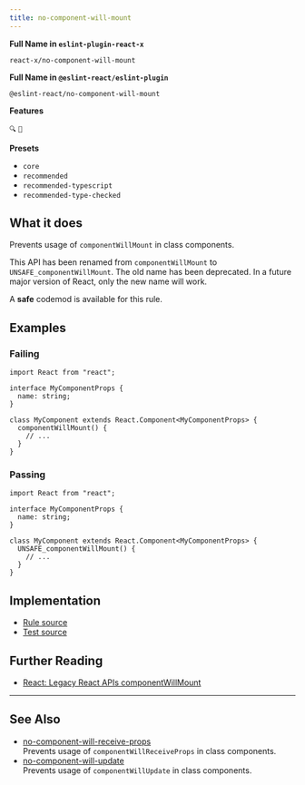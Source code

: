 ```yaml
---
title: no-component-will-mount
---
```


**Full Name in `eslint-plugin-react-x`**

```plain copy
react-x/no-component-will-mount
```

**Full Name in `@eslint-react/eslint-plugin`**

```plain copy
@eslint-react/no-component-will-mount
```

**Features**

`🔍` `🔄`

**Presets**

- `core`
- `recommended`
- `recommended-typescript`
- `recommended-type-checked`

## What it does

Prevents usage of `componentWillMount` in class components.

This API has been renamed from `componentWillMount` to `UNSAFE_componentWillMount`. The old name has been deprecated. In a future major version of React, only the new name will work.

A **safe** codemod is available for this rule.

## Examples

### Failing

```tsx
import React from "react";

interface MyComponentProps {
  name: string;
}

class MyComponent extends React.Component<MyComponentProps> {
  componentWillMount() {
    // ...
  }
}
```

### Passing

```tsx
import React from "react";

interface MyComponentProps {
  name: string;
}

class MyComponent extends React.Component<MyComponentProps> {
  UNSAFE_componentWillMount() {
    // ...
  }
}
```

## Implementation

- [Rule source](https://github.com/Rel1cx/eslint-react/tree/main/packages/plugins/eslint-plugin-react-x/src/rules/no-component-will-mount.ts)
- [Test source](https://github.com/Rel1cx/eslint-react/tree/main/packages/plugins/eslint-plugin-react-x/src/rules/no-component-will-mount.spec.ts)

## Further Reading

- [React: Legacy React APIs componentWillMount](https://react.dev/reference/react/Component#componentwillmount)

---

## See Also

- [no-component-will-receive-props](./no-component-will-receive-props)\
  Prevents usage of `componentWillReceiveProps` in class components.
- [no-component-will-update](./no-component-will-update)\
  Prevents usage of `componentWillUpdate` in class components.
